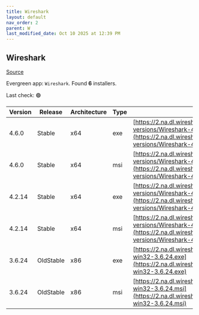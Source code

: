```yaml
---
title: Wireshark
layout: default
nav_order: 2
parent: W
last_modified_date: Oct 10 2025 at 12:39 PM
---
```


## Wireshark

[Source](https://www.wireshark.org/#download)

Evergreen app: `Wireshark`. Found **6** installers.

Last check: 🟢

| Version | Release   | Architecture | Type | URI                                                                                                                                                    |
| ------- | --------- | ------------ | ---- | ------------------------------------------------------------------------------------------------------------------------------------------------------ |
| 4.6.0   | Stable    | x64          | exe  | [https://2.na.dl.wireshark.org/win64/all-versions/Wireshark-4.6.0-x64.exe](https://2.na.dl.wireshark.org/win64/all-versions/Wireshark-4.6.0-x64.exe)   |
| 4.6.0   | Stable    | x64          | msi  | [https://2.na.dl.wireshark.org/win64/all-versions/Wireshark-4.6.0-x64.msi](https://2.na.dl.wireshark.org/win64/all-versions/Wireshark-4.6.0-x64.msi)   |
| 4.2.14  | Stable    | x64          | exe  | [https://2.na.dl.wireshark.org/win64/all-versions/Wireshark-4.2.14-x64.exe](https://2.na.dl.wireshark.org/win64/all-versions/Wireshark-4.2.14-x64.exe) |
| 4.2.14  | Stable    | x64          | msi  | [https://2.na.dl.wireshark.org/win64/all-versions/Wireshark-4.2.14-x64.msi](https://2.na.dl.wireshark.org/win64/all-versions/Wireshark-4.2.14-x64.msi) |
| 3.6.24  | OldStable | x86          | exe  | [https://2.na.dl.wireshark.org/win32/Wireshark-win32-3.6.24.exe](https://2.na.dl.wireshark.org/win32/Wireshark-win32-3.6.24.exe)                       |
| 3.6.24  | OldStable | x86          | msi  | [https://2.na.dl.wireshark.org/win32/Wireshark-win32-3.6.24.msi](https://2.na.dl.wireshark.org/win32/Wireshark-win32-3.6.24.msi)                       |
